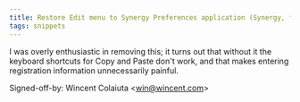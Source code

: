 ```yaml
---
title: Restore Edit menu to Synergy Preferences application (Synergy, ffaa428)
tags: snippets
---
```


I was overly enthusiastic in removing this; it turns out that without it the keyboard shortcuts for Copy and Paste don't work, and that makes entering registration information unnecessarily painful.

Signed-off-by: Wincent Colaiuta &lt;win@wincent.com&gt;
